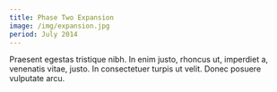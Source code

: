 ```yaml
---
title: Phase Two Expansion
image: /img/expansion.jpg
period: July 2014
---
```

Praesent egestas tristique nibh. In enim justo, rhoncus ut, imperdiet a, venenatis vitae, justo. In consectetuer turpis ut velit. Donec posuere vulputate arcu.
